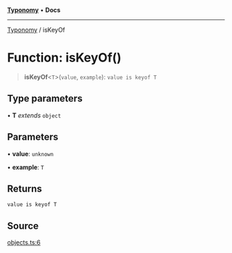 [**Typonomy**](../README.md) • **Docs**

***

[Typonomy](../globals.md) / isKeyOf

# Function: isKeyOf()

> **isKeyOf**\<`T`\>(`value`, `example`): `value is keyof T`

## Type parameters

• **T** *extends* `object`

## Parameters

• **value**: `unknown`

• **example**: `T`

## Returns

`value is keyof T`

## Source

[objects.ts:6](https://github.com/softcraft-development/typonomy/blob/fe50b8023c82b88ddae1a279519fbfc3eededb46/src/objects.ts#L6)
